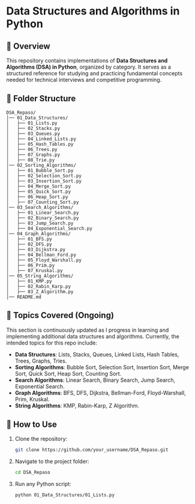 # **Data Structures and Algorithms in Python**

## **📌 Overview**
This repository contains implementations of **Data Structures and Algorithms (DSA) in Python**, organized by category. It serves as a structured reference for studying and practicing fundamental concepts needed for technical interviews and competitive programming.

## **📂 Folder Structure**

```
DSA_Repaso/
│── 01_Data_Structures/
│   ├── 01_Lists.py
│   ├── 02_Stacks.py
│   ├── 03_Queues.py
│   ├── 04_Linked_Lists.py
│   ├── 05_Hash_Tables.py
│   ├── 06_Trees.py
│   ├── 07_Graphs.py
│   ├── 08_Trie.py
│── 02_Sorting_Algorithms/
│   ├── 01_Bubble_Sort.py
│   ├── 02_Selection_Sort.py
│   ├── 03_Insertion_Sort.py
│   ├── 04_Merge_Sort.py
│   ├── 05_Quick_Sort.py
│   ├── 06_Heap_Sort.py
│   ├── 07_Counting_Sort.py
│── 03_Search_Algorithms/
│   ├── 01_Linear_Search.py
│   ├── 02_Binary_Search.py
│   ├── 03_Jump_Search.py
│   ├── 04_Exponential_Search.py
│── 04_Graph_Algorithms/
│   ├── 01_BFS.py
│   ├── 02_DFS.py
│   ├── 03_Dijkstra.py
│   ├── 04_Bellman_Ford.py
│   ├── 05_Floyd_Warshall.py
│   ├── 06_Prim.py
│   ├── 07_Kruskal.py
│── 05_String_Algorithms/
│   ├── 01_KMP.py
│   ├── 02_Rabin_Karp.py
│   ├── 03_Z_Algorithm.py
│── README.md
```

## **📝 Topics Covered (Ongoing)**

This section is continuously updated as I progress in learning and implementing additional data structures and algorithms. Currently, the intended topics for this repo include:

- **Data Structures**: Lists, Stacks, Queues, Linked Lists, Hash Tables, Trees, Graphs, Tries.
- **Sorting Algorithms**: Bubble Sort, Selection Sort, Insertion Sort, Merge Sort, Quick Sort, Heap Sort, Counting Sort.
- **Search Algorithms**: Linear Search, Binary Search, Jump Search, Exponential Search.
- **Graph Algorithms**: BFS, DFS, Dijkstra, Bellman-Ford, Floyd-Warshall, Prim, Kruskal.
- **String Algorithms**: KMP, Rabin-Karp, Z Algorithm.

## **🚀 How to Use**
1. Clone the repository:
   ```sh
   git clone https://github.com/your_username/DSA_Repaso.git
   ```
2. Navigate to the project folder:
   ```sh
   cd DSA_Repaso
   ```
3. Run any Python script:
   ```sh
   python 01_Data_Structures/01_Lists.py
   ```
